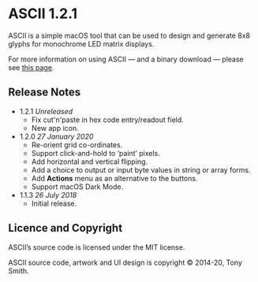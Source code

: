 # ASCII 1.2.1 #

ASCII is a simple macOS tool that can be used to design and generate 8x8 glyphs for monochrome LED matrix displays.

For more information on using ASCII &mdash; and a binary download &mdash; please see [this page](https://smittytone.github.io/ascii/index.html).

## Release Notes ##

- 1.2.1 *Unreleased*
    - Fix cut'n'paste in hex code entry/readout field.
    - New app icon.
- 1.2.0 *27 January 2020*
    - Re-orient grid co-ordinates.
    - Support click-and-hold to ‘paint’ pixels.
    - Add horizontal and vertical flipping.
    - Add a choice to output or input byte values in string or array forms.
    - Add **Actions** menu as an alternative to the buttons.
    - Support macOS Dark Mode.
- 1.1.3 *26 July 2018*
    - Initial release.

## Licence and Copyright ##

ASCII’s source code is licensed under the MIT license.

ASCII source code, artwork and UI design is copyright &copy; 2014-20, Tony Smith.